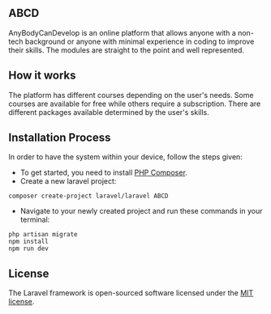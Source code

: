 

##  ABCD

AnyBodyCanDevelop is an online platform that allows anyone with a non-tech background or anyone with minimal experience in coding to improve their skills. The modules are straight to the point and well represented.



## How it works
The platform has different courses depending on the user's needs. Some courses are available for free while others require a subscription. There are different packages available determined by the user's skills.

## Installation Process

In order to have the system within your device, follow the steps given:

- To get started, you need to install [PHP Composer](https://getcomposer.org/).
- Create a new laravel project:
```
composer create-project laravel/laravel ABCD
```

- Navigate to your newly created project and run these commands in your terminal:
 ```
php artisan migrate
npm install
npm run dev
```

## License

The Laravel framework is open-sourced software licensed under the [MIT license](https://opensource.org/licenses/MIT).
